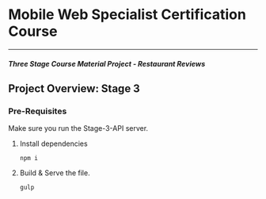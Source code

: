 # Mobile Web Specialist Certification Course

---

#### _Three Stage Course Material Project - Restaurant Reviews_

## Project Overview: Stage 3

### Pre-Requisites

Make sure you run the Stage-3-API server.

1. Install dependencies

   `npm i`

2. Build & Serve the file.

   `gulp`
